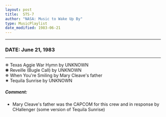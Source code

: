 ```yaml
---
layout: post
title:  STS-7
author: "NASA: Music to Wake Up By"
type: MusicPlaylist
date_modified: 1983-06-21
---
```


----
### DATE: June 21, 1983
----
✵ Texas Aggie War Hymn by UNKNOWN  &nbsp;<br />✺ Reveille (Bugle Call) by UNKNOWN  &nbsp;<br />✵ When You're Smiling by Mary Cleave's father  &nbsp;<br />✷ Tequila Sunrise by UNKNOWN

##### Comment:
* Mary Cleave's father was the CAPCOM for this crew
and in response by CHallenger (some version of Tequila Sunrise)
